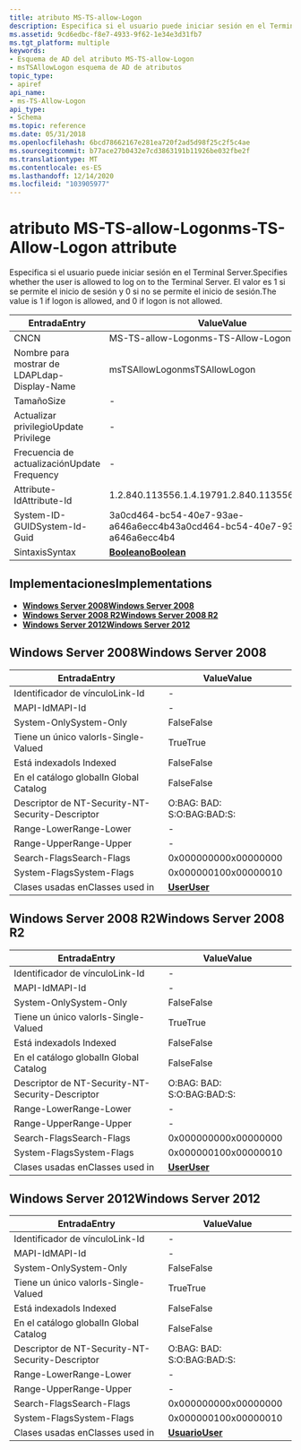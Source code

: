```yaml
---
title: atributo MS-TS-allow-Logon
description: Especifica si el usuario puede iniciar sesión en el Terminal Server. El valor es 1 si se permite el inicio de sesión y 0 si no se permite el inicio de sesión.
ms.assetid: 9cd6edbc-f8e7-4933-9f62-1e34e3d31fb7
ms.tgt_platform: multiple
keywords:
- Esquema de AD del atributo MS-TS-allow-Logon
- msTSAllowLogon esquema de AD de atributos
topic_type:
- apiref
api_name:
- ms-TS-Allow-Logon
api_type:
- Schema
ms.topic: reference
ms.date: 05/31/2018
ms.openlocfilehash: 6bcd78662167e281ea720f2ad5d98f25c2f5c4ae
ms.sourcegitcommit: b77ace27b0432e7cd3863191b11926be032fbe2f
ms.translationtype: MT
ms.contentlocale: es-ES
ms.lasthandoff: 12/14/2020
ms.locfileid: "103905977"
---
```

# <a name="ms-ts-allow-logon-attribute"></a><span data-ttu-id="d08b0-106">atributo MS-TS-allow-Logon</span><span class="sxs-lookup"><span data-stu-id="d08b0-106">ms-TS-Allow-Logon attribute</span></span>

<span data-ttu-id="d08b0-107">Especifica si el usuario puede iniciar sesión en el Terminal Server.</span><span class="sxs-lookup"><span data-stu-id="d08b0-107">Specifies whether the user is allowed to log on to the Terminal Server.</span></span> <span data-ttu-id="d08b0-108">El valor es 1 si se permite el inicio de sesión y 0 si no se permite el inicio de sesión.</span><span class="sxs-lookup"><span data-stu-id="d08b0-108">The value is 1 if logon is allowed, and 0 if logon is not allowed.</span></span>



| <span data-ttu-id="d08b0-109">Entrada</span><span class="sxs-lookup"><span data-stu-id="d08b0-109">Entry</span></span> | <span data-ttu-id="d08b0-110">Value</span><span class="sxs-lookup"><span data-stu-id="d08b0-110">Value</span></span> |
|-------------------|--------------------------------------|
| <span data-ttu-id="d08b0-111">CN</span><span class="sxs-lookup"><span data-stu-id="d08b0-111">CN</span></span>                | <span data-ttu-id="d08b0-112">MS-TS-allow-Logon</span><span class="sxs-lookup"><span data-stu-id="d08b0-112">ms-TS-Allow-Logon</span></span>                    |
| <span data-ttu-id="d08b0-113">Nombre para mostrar de LDAP</span><span class="sxs-lookup"><span data-stu-id="d08b0-113">Ldap-Display-Name</span></span> | <span data-ttu-id="d08b0-114">msTSAllowLogon</span><span class="sxs-lookup"><span data-stu-id="d08b0-114">msTSAllowLogon</span></span>                       |
| <span data-ttu-id="d08b0-115">Tamaño</span><span class="sxs-lookup"><span data-stu-id="d08b0-115">Size</span></span>              | \-                                   |
| <span data-ttu-id="d08b0-116">Actualizar privilegio</span><span class="sxs-lookup"><span data-stu-id="d08b0-116">Update Privilege</span></span>  | \-                                   |
| <span data-ttu-id="d08b0-117">Frecuencia de actualización</span><span class="sxs-lookup"><span data-stu-id="d08b0-117">Update Frequency</span></span>  | \-                                   |
| <span data-ttu-id="d08b0-118">Attribute-Id</span><span class="sxs-lookup"><span data-stu-id="d08b0-118">Attribute-Id</span></span>      | <span data-ttu-id="d08b0-119">1.2.840.113556.1.4.1979</span><span class="sxs-lookup"><span data-stu-id="d08b0-119">1.2.840.113556.1.4.1979</span></span>              |
| <span data-ttu-id="d08b0-120">System-ID-GUID</span><span class="sxs-lookup"><span data-stu-id="d08b0-120">System-Id-Guid</span></span>    | <span data-ttu-id="d08b0-121">3a0cd464-bc54-40e7-93ae-a646a6ecc4b4</span><span class="sxs-lookup"><span data-stu-id="d08b0-121">3a0cd464-bc54-40e7-93ae-a646a6ecc4b4</span></span> |
| <span data-ttu-id="d08b0-122">Sintaxis</span><span class="sxs-lookup"><span data-stu-id="d08b0-122">Syntax</span></span>            | [<span data-ttu-id="d08b0-123">**Booleano**</span><span class="sxs-lookup"><span data-stu-id="d08b0-123">**Boolean**</span></span>](s-boolean.md)         |



## <a name="implementations"></a><span data-ttu-id="d08b0-124">Implementaciones</span><span class="sxs-lookup"><span data-stu-id="d08b0-124">Implementations</span></span>

-   [<span data-ttu-id="d08b0-125">**Windows Server 2008**</span><span class="sxs-lookup"><span data-stu-id="d08b0-125">**Windows Server 2008**</span></span>](#windows-server-2008)
-   [<span data-ttu-id="d08b0-126">**Windows Server 2008 R2**</span><span class="sxs-lookup"><span data-stu-id="d08b0-126">**Windows Server 2008 R2**</span></span>](#windows-server-2008-r2)
-   [<span data-ttu-id="d08b0-127">**Windows Server 2012**</span><span class="sxs-lookup"><span data-stu-id="d08b0-127">**Windows Server 2012**</span></span>](#windows-server-2012)

## <a name="windows-server-2008"></a><span data-ttu-id="d08b0-128">Windows Server 2008</span><span class="sxs-lookup"><span data-stu-id="d08b0-128">Windows Server 2008</span></span>



| <span data-ttu-id="d08b0-129">Entrada</span><span class="sxs-lookup"><span data-stu-id="d08b0-129">Entry</span></span> | <span data-ttu-id="d08b0-130">Value</span><span class="sxs-lookup"><span data-stu-id="d08b0-130">Value</span></span> |
|------------------------|-----------------------------------|
| <span data-ttu-id="d08b0-131">Identificador de vínculo</span><span class="sxs-lookup"><span data-stu-id="d08b0-131">Link-Id</span></span>                | \-                                |
| <span data-ttu-id="d08b0-132">MAPI-Id</span><span class="sxs-lookup"><span data-stu-id="d08b0-132">MAPI-Id</span></span>                | \-                                |
| <span data-ttu-id="d08b0-133">System-Only</span><span class="sxs-lookup"><span data-stu-id="d08b0-133">System-Only</span></span>            | <span data-ttu-id="d08b0-134">False</span><span class="sxs-lookup"><span data-stu-id="d08b0-134">False</span></span>                             |
| <span data-ttu-id="d08b0-135">Tiene un único valor</span><span class="sxs-lookup"><span data-stu-id="d08b0-135">Is-Single-Valued</span></span>       | <span data-ttu-id="d08b0-136">True</span><span class="sxs-lookup"><span data-stu-id="d08b0-136">True</span></span>                              |
| <span data-ttu-id="d08b0-137">Está indexado</span><span class="sxs-lookup"><span data-stu-id="d08b0-137">Is Indexed</span></span>             | <span data-ttu-id="d08b0-138">False</span><span class="sxs-lookup"><span data-stu-id="d08b0-138">False</span></span>                             |
| <span data-ttu-id="d08b0-139">En el catálogo global</span><span class="sxs-lookup"><span data-stu-id="d08b0-139">In Global Catalog</span></span>      | <span data-ttu-id="d08b0-140">False</span><span class="sxs-lookup"><span data-stu-id="d08b0-140">False</span></span>                             |
| <span data-ttu-id="d08b0-141">Descriptor de NT-Security-</span><span class="sxs-lookup"><span data-stu-id="d08b0-141">NT-Security-Descriptor</span></span> | <span data-ttu-id="d08b0-142">O:BAG: BAD: S:</span><span class="sxs-lookup"><span data-stu-id="d08b0-142">O:BAG:BAD:S:</span></span>                      |
| <span data-ttu-id="d08b0-143">Range-Lower</span><span class="sxs-lookup"><span data-stu-id="d08b0-143">Range-Lower</span></span>            | \-                                |
| <span data-ttu-id="d08b0-144">Range-Upper</span><span class="sxs-lookup"><span data-stu-id="d08b0-144">Range-Upper</span></span>            | \-                                |
| <span data-ttu-id="d08b0-145">Search-Flags</span><span class="sxs-lookup"><span data-stu-id="d08b0-145">Search-Flags</span></span>           | <span data-ttu-id="d08b0-146">0x00000000</span><span class="sxs-lookup"><span data-stu-id="d08b0-146">0x00000000</span></span>                        |
| <span data-ttu-id="d08b0-147">System-Flags</span><span class="sxs-lookup"><span data-stu-id="d08b0-147">System-Flags</span></span>           | <span data-ttu-id="d08b0-148">0x00000010</span><span class="sxs-lookup"><span data-stu-id="d08b0-148">0x00000010</span></span>                        |
| <span data-ttu-id="d08b0-149">Clases usadas en</span><span class="sxs-lookup"><span data-stu-id="d08b0-149">Classes used in</span></span>        | [<span data-ttu-id="d08b0-150">**User**</span><span class="sxs-lookup"><span data-stu-id="d08b0-150">**User**</span></span>](c-user.md)<br/> |



## <a name="windows-server-2008-r2"></a><span data-ttu-id="d08b0-151">Windows Server 2008 R2</span><span class="sxs-lookup"><span data-stu-id="d08b0-151">Windows Server 2008 R2</span></span>



| <span data-ttu-id="d08b0-152">Entrada</span><span class="sxs-lookup"><span data-stu-id="d08b0-152">Entry</span></span> | <span data-ttu-id="d08b0-153">Value</span><span class="sxs-lookup"><span data-stu-id="d08b0-153">Value</span></span> |
|------------------------|-----------------------------------|
| <span data-ttu-id="d08b0-154">Identificador de vínculo</span><span class="sxs-lookup"><span data-stu-id="d08b0-154">Link-Id</span></span>                | \-                                |
| <span data-ttu-id="d08b0-155">MAPI-Id</span><span class="sxs-lookup"><span data-stu-id="d08b0-155">MAPI-Id</span></span>                | \-                                |
| <span data-ttu-id="d08b0-156">System-Only</span><span class="sxs-lookup"><span data-stu-id="d08b0-156">System-Only</span></span>            | <span data-ttu-id="d08b0-157">False</span><span class="sxs-lookup"><span data-stu-id="d08b0-157">False</span></span>                             |
| <span data-ttu-id="d08b0-158">Tiene un único valor</span><span class="sxs-lookup"><span data-stu-id="d08b0-158">Is-Single-Valued</span></span>       | <span data-ttu-id="d08b0-159">True</span><span class="sxs-lookup"><span data-stu-id="d08b0-159">True</span></span>                              |
| <span data-ttu-id="d08b0-160">Está indexado</span><span class="sxs-lookup"><span data-stu-id="d08b0-160">Is Indexed</span></span>             | <span data-ttu-id="d08b0-161">False</span><span class="sxs-lookup"><span data-stu-id="d08b0-161">False</span></span>                             |
| <span data-ttu-id="d08b0-162">En el catálogo global</span><span class="sxs-lookup"><span data-stu-id="d08b0-162">In Global Catalog</span></span>      | <span data-ttu-id="d08b0-163">False</span><span class="sxs-lookup"><span data-stu-id="d08b0-163">False</span></span>                             |
| <span data-ttu-id="d08b0-164">Descriptor de NT-Security-</span><span class="sxs-lookup"><span data-stu-id="d08b0-164">NT-Security-Descriptor</span></span> | <span data-ttu-id="d08b0-165">O:BAG: BAD: S:</span><span class="sxs-lookup"><span data-stu-id="d08b0-165">O:BAG:BAD:S:</span></span>                      |
| <span data-ttu-id="d08b0-166">Range-Lower</span><span class="sxs-lookup"><span data-stu-id="d08b0-166">Range-Lower</span></span>            | \-                                |
| <span data-ttu-id="d08b0-167">Range-Upper</span><span class="sxs-lookup"><span data-stu-id="d08b0-167">Range-Upper</span></span>            | \-                                |
| <span data-ttu-id="d08b0-168">Search-Flags</span><span class="sxs-lookup"><span data-stu-id="d08b0-168">Search-Flags</span></span>           | <span data-ttu-id="d08b0-169">0x00000000</span><span class="sxs-lookup"><span data-stu-id="d08b0-169">0x00000000</span></span>                        |
| <span data-ttu-id="d08b0-170">System-Flags</span><span class="sxs-lookup"><span data-stu-id="d08b0-170">System-Flags</span></span>           | <span data-ttu-id="d08b0-171">0x00000010</span><span class="sxs-lookup"><span data-stu-id="d08b0-171">0x00000010</span></span>                        |
| <span data-ttu-id="d08b0-172">Clases usadas en</span><span class="sxs-lookup"><span data-stu-id="d08b0-172">Classes used in</span></span>        | [<span data-ttu-id="d08b0-173">**User**</span><span class="sxs-lookup"><span data-stu-id="d08b0-173">**User**</span></span>](c-user.md)<br/> |



## <a name="windows-server-2012"></a><span data-ttu-id="d08b0-174">Windows Server 2012</span><span class="sxs-lookup"><span data-stu-id="d08b0-174">Windows Server 2012</span></span>



| <span data-ttu-id="d08b0-175">Entrada</span><span class="sxs-lookup"><span data-stu-id="d08b0-175">Entry</span></span> | <span data-ttu-id="d08b0-176">Value</span><span class="sxs-lookup"><span data-stu-id="d08b0-176">Value</span></span> |
|------------------------|-----------------------------------|
| <span data-ttu-id="d08b0-177">Identificador de vínculo</span><span class="sxs-lookup"><span data-stu-id="d08b0-177">Link-Id</span></span>                | \-                                |
| <span data-ttu-id="d08b0-178">MAPI-Id</span><span class="sxs-lookup"><span data-stu-id="d08b0-178">MAPI-Id</span></span>                | \-                                |
| <span data-ttu-id="d08b0-179">System-Only</span><span class="sxs-lookup"><span data-stu-id="d08b0-179">System-Only</span></span>            | <span data-ttu-id="d08b0-180">False</span><span class="sxs-lookup"><span data-stu-id="d08b0-180">False</span></span>                             |
| <span data-ttu-id="d08b0-181">Tiene un único valor</span><span class="sxs-lookup"><span data-stu-id="d08b0-181">Is-Single-Valued</span></span>       | <span data-ttu-id="d08b0-182">True</span><span class="sxs-lookup"><span data-stu-id="d08b0-182">True</span></span>                              |
| <span data-ttu-id="d08b0-183">Está indexado</span><span class="sxs-lookup"><span data-stu-id="d08b0-183">Is Indexed</span></span>             | <span data-ttu-id="d08b0-184">False</span><span class="sxs-lookup"><span data-stu-id="d08b0-184">False</span></span>                             |
| <span data-ttu-id="d08b0-185">En el catálogo global</span><span class="sxs-lookup"><span data-stu-id="d08b0-185">In Global Catalog</span></span>      | <span data-ttu-id="d08b0-186">False</span><span class="sxs-lookup"><span data-stu-id="d08b0-186">False</span></span>                             |
| <span data-ttu-id="d08b0-187">Descriptor de NT-Security-</span><span class="sxs-lookup"><span data-stu-id="d08b0-187">NT-Security-Descriptor</span></span> | <span data-ttu-id="d08b0-188">O:BAG: BAD: S:</span><span class="sxs-lookup"><span data-stu-id="d08b0-188">O:BAG:BAD:S:</span></span>                      |
| <span data-ttu-id="d08b0-189">Range-Lower</span><span class="sxs-lookup"><span data-stu-id="d08b0-189">Range-Lower</span></span>            | \-                                |
| <span data-ttu-id="d08b0-190">Range-Upper</span><span class="sxs-lookup"><span data-stu-id="d08b0-190">Range-Upper</span></span>            | \-                                |
| <span data-ttu-id="d08b0-191">Search-Flags</span><span class="sxs-lookup"><span data-stu-id="d08b0-191">Search-Flags</span></span>           | <span data-ttu-id="d08b0-192">0x00000000</span><span class="sxs-lookup"><span data-stu-id="d08b0-192">0x00000000</span></span>                        |
| <span data-ttu-id="d08b0-193">System-Flags</span><span class="sxs-lookup"><span data-stu-id="d08b0-193">System-Flags</span></span>           | <span data-ttu-id="d08b0-194">0x00000010</span><span class="sxs-lookup"><span data-stu-id="d08b0-194">0x00000010</span></span>                        |
| <span data-ttu-id="d08b0-195">Clases usadas en</span><span class="sxs-lookup"><span data-stu-id="d08b0-195">Classes used in</span></span>        | [<span data-ttu-id="d08b0-196">**Usuario**</span><span class="sxs-lookup"><span data-stu-id="d08b0-196">**User**</span></span>](c-user.md)<br/> |



 

 






